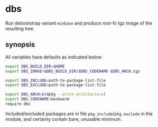# dbs

Run debootstrap variant `minbase` and produce root-fs tgz image of the resulting tree.

## synopsis

All variables have defaults as indicated below:

```sh
export DBS_BUILD_DIR=$HOME
export DBS_IMAGE=$DBS_BUILD_DIR/$DBS_CODENAME-$DBS_ARCH.tgz

export DBS_INCLUDE=path-to-package-list-file
export DBS_EXCLUDE=path-to-package-list-file

export DBS_ARCH=$(dpkg --print-architecture)
export DBS_CODENAME=bookworm
require dbs
```

Included/excluded packages are in file `pkg.include`/`pkg.exclude` in the module, and certainly contain bare, unusable minimum.
